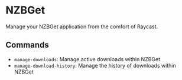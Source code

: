 # NZBGet

Manage your NZBGet application from the comfort of Raycast.

## Commands

- `manage-downloads`: Manage active downloads within NZBGet
- `manage-download-history`: Manage the history of downloads within NZBGet

